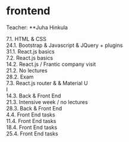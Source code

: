 # frontend
Teacher: **Juha Hinkula


7.1. HTML & CSS </br>
24.1. Bootstrap & Javascript & JQuery + plugins</br>
31.1. React.js basics</br>
7.2. React.js basics</br>
14.2. React.js / Frantic company visit</br>
21.2. No lectures</br>
28.2. Exam</br>
7.3. React.js router & & Material U</br>I </br>
14.3. Back & Front End</br>
21.3. Intensive week / no lectures</br>
28.3. Back & Front End</br>
4.4. Front End tasks</br>
11.4. Front End tasks</br>
18.4. Front End tasks</br>
25.4. Front End tasks</br>
